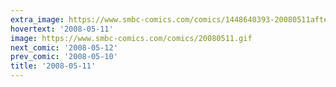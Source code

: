 ```yaml
---
extra_image: https://www.smbc-comics.com/comics/1448640393-20080511after.png
hovertext: '2008-05-11'
image: https://www.smbc-comics.com/comics/20080511.gif
next_comic: '2008-05-12'
prev_comic: '2008-05-10'
title: '2008-05-11'
---
```


